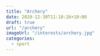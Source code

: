 ```yaml
---
title: "Archery"
date: 2020-12-30T11:10:26+10:00
draft: true
url: "/archery"
imageUrl: "/interests/archery.jpg"
categories:
  - sport
---
```

